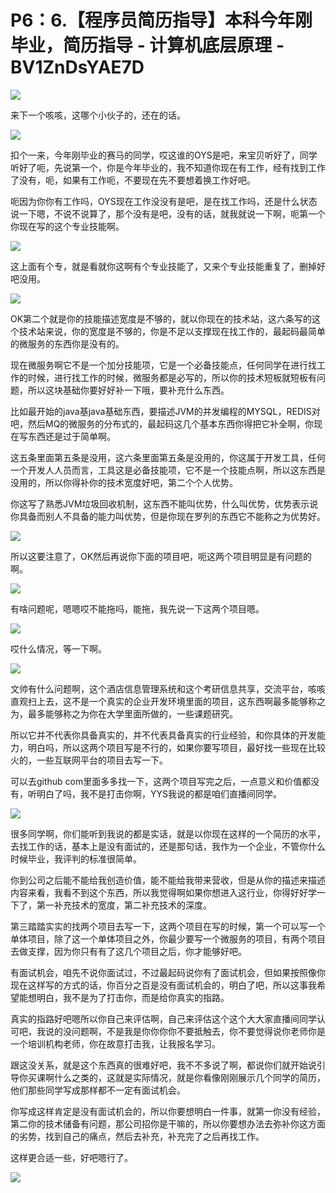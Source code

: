 # P6：6.【程序员简历指导】本科今年刚毕业，简历指导 - 计算机底层原理 - BV1ZnDsYAE7D

![](img/403de6706de4befd2d334d62c5b41b8e_0.png)

来下一个咳咳，这哪个小伙子的，还在的话。

![](img/403de6706de4befd2d334d62c5b41b8e_2.png)

扣个一来，今年刚毕业的赛马的同学，哎这谁的OYS是吧，来宝贝听好了，同学听好了呃，先说第一个，你是今年毕业的，我不知道你现在有工作，经有找到工作了没有，呃，如果有工作呃，不要现在先不要想着换工作好吧。

呃因为你你有工作吗，OYS现在工作没没有是吧，是在找工作吗，还是什么状态说一下嗯，不说不说算了，那个没有是吧，没有的话，就我就说一下啊，呃第一个你现在写的这个专业技能啊。



![](img/403de6706de4befd2d334d62c5b41b8e_4.png)

这上面有个专，就是看就你这啊有个专业技能了，又来个专业技能重复了，删掉好吧没用。

![](img/403de6706de4befd2d334d62c5b41b8e_6.png)

OK第二个就是你的技能描述宽度是不够的，就以你现在的技术站，这六条写的这个技术站来说，你的宽度是不够的，你是不足以支撑现在找工作的，最起码最简单的微服务的东西你是没有的。

现在微服务啊它不是一个加分技能项，它是一个必备技能点，任何同学在进行找工作的时候，进行找工作的时候，微服务都是必写的，所以你的技术短板就短板有问题，所以这块基础你要好好补一下哦，要补充什么东西。

比如最开始的java基java基础东西，要描述JVM的并发编程的MYSQL，REDIS对吧，然后MQ的微服务的分布式的，最起码这几个基本东西你得把它补全啊，你现在写东西还是过于简单啊。

这五条里面第五条是没用，这六条里面第五条是没用的，你这属于开发工具，任何一个开发人人员而言，工具这是必备技能项，它不是一个技能点啊，所以这东西是没用的，所以你得补你的技术宽度好吧，第二个个人优势。

你这写了熟悉JVM垃圾回收机制，这东西不能叫优势，什么叫优势，优势表示说你具备而别人不具备的能力叫优势，但是你现在罗列的东西它不能称之为优势好。



![](img/403de6706de4befd2d334d62c5b41b8e_8.png)

所以这要注意了，OK然后再说你下面的项目吧，呃这两个项目明显是有问题的啊。

![](img/403de6706de4befd2d334d62c5b41b8e_10.png)

有啥问题呢，嗯嗯哎不能拖吗，能拖，我先说一下这两个项目嗯。

![](img/403de6706de4befd2d334d62c5b41b8e_12.png)

哎什么情况，等一下啊。

![](img/403de6706de4befd2d334d62c5b41b8e_14.png)

文帅有什么问题啊，这个酒店信息管理系统和这个考研信息共享，交流平台，咳咳直观扫上去，这不是一个真实的企业开发环境里面的项目，这东西啊最多能够称之为，最多能够称之为你在大学里面所做的，一些课题研究。

所以它并不代表你具备真实的，并不代表具备真实的行业经验，和你具体的开发能力，明白吗，所以这两个项目写是不行的，如果你要写项目，最好找一些现在比较火的，一些互联网平台的项目去写一下。

可以去github com里面多多找一下，这两个项目写完之后，一点意义和价值都没有，听明白了吗，我不是打击你啊，YYS我说的都是咱们直播间同学。



![](img/403de6706de4befd2d334d62c5b41b8e_16.png)

很多同学啊，你们能听到我说的都是实话，就是以你现在这样的一个简历的水平，去找工作的话，基本上是没有面试的，还是那句话，我作为一个企业，不管你什么时候毕业，我评判的标准很简单。

你到公司之后能不能给我创造价值，能不能给我带来营收，但是从你的描述来描述内容来看，我看不到这个东西，所以我觉得啊如果你想进入这行业，你得好好学一下了，第一补充技术的宽度，第二补充技术的深度。

第三踏踏实实的找两个项目去写一下，这两个项目在写的时候，第一个可以写一个单体项目，除了这一个单体项目之外，你最少要写一个微服务的项目，有两个项目去做支撑，因为你只有有了这几个项目之后，你才能够好吧。

有面试机会，咱先不说你面试过，不过最起码说你有了面试机会，但如果按照像你现在这样写的方式的话，你百分之百是没有面试机会的，明白了吧，所以这事我希望能想明白，我不是为了打击你，而是给你真实的指路。

真实的指路好吧嗯所以你自己来评估啊，自己来评估这个这个大大家直播间同学认可吧，我说的没问题啊，不是我是你你你你不要抵触去，你不要觉得说你老师你是一个培训机构老师，你在故意打击我，让我报名学习。

跟这没关系，就是这个东西真的很难好吧，我不不多说了啊，都说你们就开始说引导你买课啊什么之类的，这就是实际情况，就是你看像刚刚展示几个同学的简历，他们那些同学写成那样都不一定有面试机会。

你写成这样肯定是没有面试机会的，所以你要想明白一件事，就第一你没有经验，第二你的技术储备有问题，那公司招你是干嘛的，所以你要想办法去弥补你这方面的劣势，找到自己的痛点，然后去补充，补充完了之后再找工作。

这样更合适一些，好吧嗯行了。

![](img/403de6706de4befd2d334d62c5b41b8e_18.png)